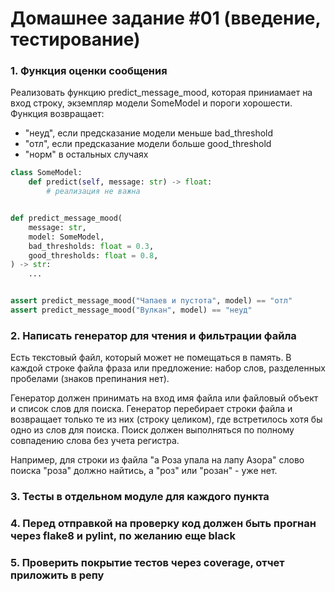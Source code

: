 # Домашнее задание #01 (введение, тестирование)

### 1. Функция оценки сообщения
Реализовать функцию predict_message_mood, которая приниамает на вход строку, экземпляр модели SomeModel и пороги хорошести.
Функция возвращает:
- "неуд", если предсказание модели меньше bad_threshold
- "отл", если предсказание модели больше good_threshold
- "норм" в остальных случаях

```py
class SomeModel:
    def predict(self, message: str) -> float:
        # реализация не важна


def predict_message_mood(
    message: str,
    model: SomeModel,
    bad_thresholds: float = 0.3,
    good_thresholds: float = 0.8,
) -> str:
    ...


assert predict_message_mood("Чапаев и пустота", model) == "отл"
assert predict_message_mood("Вулкан", model) == "неуд"
```

### 2. Написать генератор для чтения и фильтрации файла
Есть текстовый файл, который может не помещаться в память.
В каждой строке файла фраза или предложение: набор слов, разделенных пробелами (знаков препинания нет).

Генератор должен принимать на вход имя файла или файловый объект и список слов для поиска.
Генератор перебирает строки файла и возвращает только те из них (строку целиком), где встретилось хотя бы одно из слов для поиска.
Поиск должен выполняться по полному совпадению слова без учета регистра.

Например, для строки из файла "а Роза упала на лапу Азора" слово поиска "роза" должно найтись, а "роз" или "розан" - уже нет.

### 3. Тесты в отдельном модуле для каждого пункта

### 4. Перед отправкой на проверку код должен быть прогнан через flake8 и pylint, по желанию еще black

### 5. Проверить покрытие тестов через coverage, отчет приложить в репу
